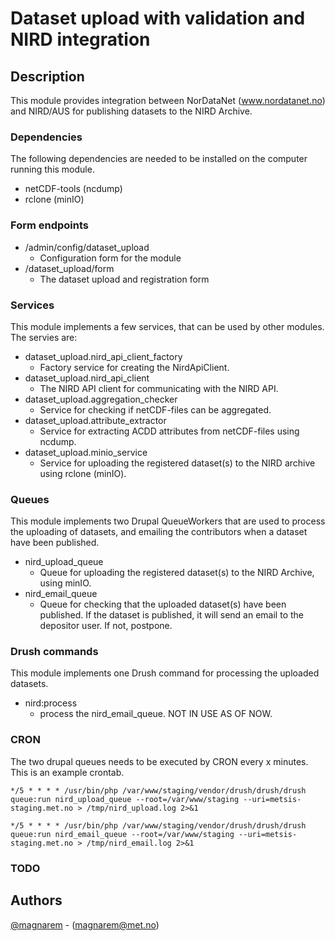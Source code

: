 # Dataset upload with validation and NIRD integration

## Description
This module provides integration between NorDataNet (www.nordatanet.no) and NIRD/AUS
for publishing datasets to the NIRD Archive.

### Dependencies
The following dependencies are needed to be installed on the computer running this module.
* netCDF-tools (ncdump)
* rclone (minIO)



### Form endpoints
* /admin/config/dataset_upload
  - Configuration form for the module
* /dataset_upload/form
  - The dataset upload and registration form

### Services
This module implements a few services, that can be used by other modules. The servies are:
* dataset_upload.nird_api_client_factory
  - Factory service for creating the NirdApiClient.
* dataset_upload.nird_api_client
  - The NIRD API client for communicating with the NIRD API.
* dataset_upload.aggregation_checker
  - Service for checking if netCDF-files can be aggregated.
* dataset_upload.attribute_extractor
  - Service for extracting ACDD attributes from netCDF-files using ncdump.
* dataset_upload.minio_service
  - Service for uploading the registered dataset(s) to the NIRD archive using rclone (minIO).


### Queues
This module implements two Drupal QueueWorkers that are used to process the uploading of datasets, and emailing the contributors when a dataset have been published.
* nird_upload_queue
  - Queue for uploading the registered dataset(s) to the NIRD Archive, using minIO.
* nird_email_queue
  - Queue for checking that the uploaded dataset(s) have been published. If the dataset is published, it will send an email to the depositor user. If not, postpone.

### Drush commands
This module implements one Drush command for processing the uploaded datasets.
* nird:process
  - process the nird_email_queue. NOT IN USE AS OF NOW.

### CRON
The two drupal queues needs to be executed by CRON every x minutes.
This is an example crontab.

`*/5 * * * * /usr/bin/php /var/www/staging/vendor/drush/drush/drush queue:run nird_upload_queue --root=/var/www/staging --uri=metsis-staging.met.no > /tmp/nird_upload.log 2>&1`

`*/5 * * * * /usr/bin/php /var/www/staging/vendor/drush/drush/drush queue:run nird_email_queue --root=/var/www/staging --uri=metsis-staging.met.no > /tmp/nird_email.log 2>&1
`
### TODO

## Authors

 [@magnarem](https://github.com/magnarem) - (magnarem@met.no)
